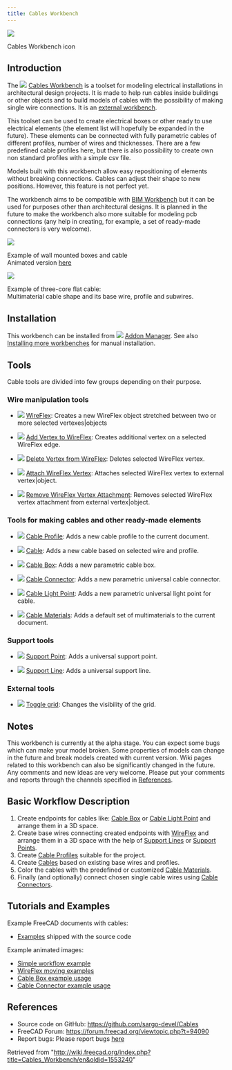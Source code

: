 ```yaml
---
title: Cables Workbench
---
```


![](/src/assets/images/Cables_workbench_icon.svg)

Cables Workbench icon

## Introduction

The ![](/src/assets/images/Cables_workbench_icon.svg) [Cables Workbench](/Cables_Workbench "Cables Workbench") is a toolset for modeling electrical installations in architectural design projects. It is made to help run cables inside buildings or other objects and to build models of cables with the possibility of making single wire connections. It is an [external workbench](/External_workbenches "External workbenches").

This toolset can be used to create electrical boxes or other ready to use electrical elements (the element list will hopefully be expanded in the future). These elements can be connected with fully parametric cables of different profiles, number of wires and thicknesses. There are a few predefined cable profiles here, but there is also possibility to create own non standard profiles with a simple csv file.

Models built with this workbench allow easy repositioning of elements without breaking connections. Cables can adjust their shape to new positions. However, this feature is not perfect yet.

The workbench aims to be compatible with [BIM Workbench](/BIM_Workbench "BIM Workbench") but it can be used for purposes other than architectural designs. It is planned in the future to make the workbench also more suitable for modeling pcb connections (any help in creating, for example, a set of ready-made connectors is very welcome).

![](/src/assets/images/Cables_Example3.png)

Example of wall mounted boxes and cable  
Animated version [here](/Cables_Example1_Simple_workflow "Cables Example1 Simple workflow")

![](/src/assets/images/Cables_Example1.png)

Example of three-core flat cable:  
Multimaterial cable shape and its base wire, profile and subwires.

## Installation

This workbench can be installed from ![](/src/assets/images/Std_AddonMgr.svg) [Addon Manager](/Std_AddonMgr "Std AddonMgr"). See also [Installing more workbenches](/Installing_more_workbenches "Installing more workbenches") for manual installation.

## Tools

Cable tools are divided into few groups depending on their purpose.

### Wire manipulation tools

- ![](/src/assets/images/Cables_WireFlex.svg) [WireFlex](/Cables_WireFlex "Cables WireFlex"): Creates a new WireFlex object stretched between two or more selected vertexes|objects

- ![](/src/assets/images/Cables_AddVertex.svg) [Add Vertex to WireFlex](/Cables_AddVertex "Cables AddVertex"): Creates additional vertex on a selected WireFlex edge.

- ![](/src/assets/images/Cables_DelVertex.svg) [Delete Vertex from WireFlex](/Cables_DelVertex "Cables DelVertex"): Deletes selected WireFlex vertex.

- ![](/src/assets/images/Cables_AttachVertex.svg) [Attach WireFlex Vertex](/Cables_AttachVertex "Cables AttachVertex"): Attaches selected WireFlex vertex to external vertex|object.

- ![](/src/assets/images/Cables_RemoveVertexAttachment.svg) [Remove WireFlex Vertex Attachment](/Cables_RemoveVertexAttachment "Cables RemoveVertexAttachment"): Removes selected WireFlex vertex attachment from external vertex|object.

### Tools for making cables and other ready-made elements

- ![](/src/assets/images/Cables_Profile.svg) [Cable Profile](/Cables_Profile "Cables Profile"): Adds a new cable profile to the current document.

- ![](/src/assets/images/Cables_Cable.svg) [Cable](/Cables_Cable "Cables Cable"): Adds a new cable based on selected wire and profile.

- ![](/src/assets/images/Cables_CableBox.svg) [Cable Box](/Cables_CableBox "Cables CableBox"): Adds a new parametric cable box.

- ![](/src/assets/images/Cables_CableConnector.svg) [Cable Connector](/Cables_CableConnector "Cables CableConnector"): Adds a new parametric universal cable connector.

- ![](/src/assets/images/Cables_CableLightPoint.svg) [Cable Light Point](/Cables_CableLightPoint "Cables CableLightPoint"): Adds a new parametric universal light point for cable.

- ![](/src/assets/images/Cables_Material.svg) [Cable Materials](/Cables_Material "Cables Material"): Adds a default set of multimaterials to the current document.

### Support tools

- ![](/src/assets/images/Cables_SupportPoint.svg) [Support Point](/Cables_SupportPoint "Cables SupportPoint"): Adds a universal support point.

- ![](/src/assets/images/Cables_SupportLine.svg) [Support Line](/Cables_SupportLine "Cables SupportLine"): Adds a universal support line.

### External tools

- ![](/src/assets/images/Draft_ToggleGrid.svg) [Toggle grid](/Draft_ToggleGrid "Draft ToggleGrid"): Changes the visibility of the grid.

## Notes

This workbench is currently at the alpha stage. You can expect some bugs which can make your model broken. Some properties of models can change in the future and break models created with current version. Wiki pages related to this workbench can also be significantly changed in the future. Any comments and new ideas are very welcome. Please put your comments and reports through the channels specified in [References](#References).

## Basic Workflow Description

1. Create endpoints for cables like: [Cable Box](/Cables_CableBox "Cables CableBox") or [Cable Light Point](/Cables_CableLightPoint "Cables CableLightPoint") and arrange them in a 3D space.
2. Create base wires connecting created endpoints with [WireFlex](/Cables_WireFlex "Cables WireFlex") and arrange them in a 3D space with the help of [Support Lines](/Cables_SupportLine "Cables SupportLine") or [Support Points](/Cables_SupportPoint "Cables SupportPoint").
3. Create [Cable Profiles](/Cables_Profile "Cables Profile") suitable for the project.
4. Create [Cables](/Cables_Cable "Cables Cable") based on existing base wires and profiles.
5. Color the cables with the predefined or customized [Cable Materials](/Cables_Material "Cables Material").
6. Finally (and optionally) connect chosen single cable wires using [Cable Connectors](/Cables_CableConnector "Cables CableConnector").

## Tutorials and Examples

Example FreeCAD documents with cables:

- [Examples](https://github.com/sargo-devel/Cables/tree/master/examples) shipped with the source code

Example animated images:

- [Simple workflow example](/Cables_Example1_Simple_workflow "Cables Example1 Simple workflow")
- [WireFlex moving examples](/Cables_Example2_WireFlex "Cables Example2 WireFlex")
- [Cable Box example usage](/Cables_Example3_CableBox "Cables Example3 CableBox")
- [Cable Connector example usage](/Cables_Example4_CableConnector "Cables Example4 CableConnector")

## References

- Source code on GitHub: <https://github.com/sargo-devel/Cables>
- FreeCAD Forum: <https://forum.freecad.org/viewtopic.php?t=94090>
- Report bugs: Please report bugs [here](https://github.com/sargo-devel/Cables/issues)

Retrieved from "<http://wiki.freecad.org/index.php?title=Cables_Workbench/en&oldid=1553240>"
